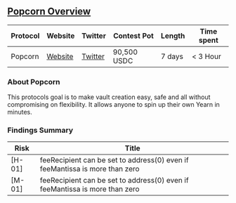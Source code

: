 ## [Popcorn Overview](https://code4rena.com/contests/2023-01-popcorn-contest#top)

| Protocol | Website     | Twitter     | Contest Pot | Length | Time spent |
|----------|-------------|-------------|-------------|--------|------------|
| Popcorn    | [Website](https://pop.network/) | [Twitter](https://twitter.com/Popcorn_DAO) | 90,500 USDC | 7 days | < 3 Hour  |

### About Popcorn

This protocols goal is to make vault creation easy, safe and all without compromising on flexibility. It allows anyone to spin up their own Yearn in minutes.

### Findings Summary

| Risk   | Title                                                                             |
|--------|-----------------------------------------------------------------------------------|
| [H-01] | feeRecipient can be set to address(0) even if feeMantissa is more than zero       |
| [M-01] | feeRecipient can be set to address(0) even if feeMantissa is more than zero       |
